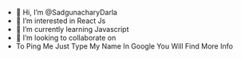 - 👋 Hi, I’m @SadgunacharyDarla
- 👀 I’m interested in React Js
- 🌱 I’m currently learning Javascript
- 💞️ I’m looking to collaborate on
- To Ping Me Just Type My Name In Google You Will Find More Info
 

<!---
SadgunacharyDarla/SadgunacharyDarla is a ✨ special ✨ repository because its `README.md` (this file) appears on your GitHub profile.
You can click the Preview link to take a look at your changes.
--->

